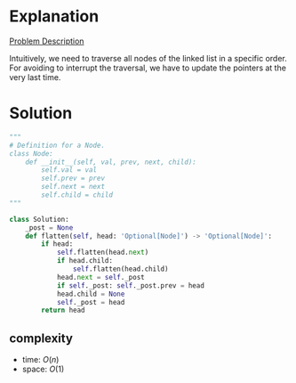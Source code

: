 # Explanation

[Problem Description](https://leetcode.com/problems/flatten-a-multilevel-doubly-linked-list/)

Intuitively, we need to traverse all nodes of the linked list in a specific order. For avoiding to interrupt the traversal, we have to update the pointers at the very last time.

# Solution

```python
"""
# Definition for a Node.
class Node:
    def __init__(self, val, prev, next, child):
        self.val = val
        self.prev = prev
        self.next = next
        self.child = child
"""

class Solution:
    _post = None
    def flatten(self, head: 'Optional[Node]') -> 'Optional[Node]':
        if head:
            self.flatten(head.next)
            if head.child:
                self.flatten(head.child)
            head.next = self._post
            if self._post: self._post.prev = head
            head.child = None
            self._post = head
        return head
```

## complexity

- time: $O(n)$
- space: $O(1)$
